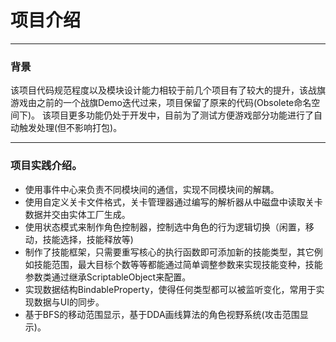 # 项目介绍

***

### 背景

该项目代码规范程度以及模块设计能力相较于前几个项目有了较大的提升，该战旗游戏由之前的一个战旗Demo迭代过来，项目保留了原来的代码(Obsolete命名空间下)。
该项目更多功能仍处于开发中，目前为了测试方便游戏部分功能进行了自动触发处理(但不影响打包)。

***

### 项目实践介绍。

- 使用事件中心来负责不同模块间的通信，实现不同模块间的解耦。
- 使用自定义关卡文件格式，关卡管理器通过编写的解析器从中磁盘中读取关卡数据并交由实体工厂生成。
- 使用状态模式来制作角色控制器，控制选中角色的行为逻辑切换（闲置，移动，技能选择，技能释放等)
- 制作了技能框架，只需要重写核心的执行函数即可添加新的技能类型，其它例如技能范围，最大目标个数等等都能通过简单调整参数来实现技能变种，技能参数类通过继承ScriptableObject来配置。
- 实现数据结构BindableProperty<T>，使得任何类型都可以被监听变化，常用于实现数据与UI的同步。
- 基于BFS的移动范围显示，基于DDA画线算法的角色视野系统(攻击范围显示)。
